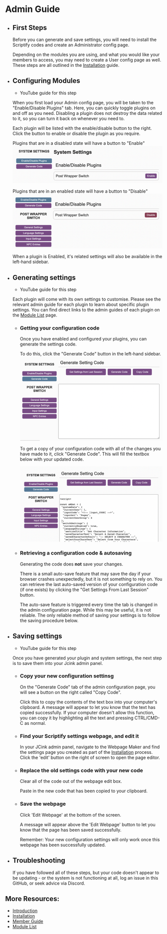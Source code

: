 # Admin Guide

- ## First Steps

  Before you can generate and save settings, you will need to install the Scriptify codes and create an Administrator config page.

  Depending on the modules you are using, and what you would like your members to access, you may need to create a User config page as well. These steps are all outlined in the [Installation](./installing.md) guide.

- ## Configuring Modules

  - YouTube guide for this step

  When you first load your Admin config page, you will be taken to the "Enable/Disable Plugins" tab. Here, you can quickly toggle plugins on and off as you need. Disabling a plugin does not destroy the data related to it, so you can turn it back on whenever you need to.

  Each plugin will be listed with the enable/disable button to the right. Click the button to enable or disable the plugin as you require.

  Plugins that are in a disabled state will have a button to "Enable"
  ![The plugin list with Wrapper Switch disabled](./doc_images/pluginDisabled.png)

  Plugins that are in an enabled state will have a button to "Disable"
  ![The plugin list with Wrapper Switch enabled](./doc_images/pluginDisable.png)

  When a plugin is Enabled, it's related settings will also be available in the left-hand sidebar.

- ## Generating settings

  - YouTube guide for this step

  Each plugin will come with its own settings to customise. Please see the relevant admin guide for each plugin to learn about specific plugin settings. You can find direct links to the admin guides of each plugin on the [Module List](./moduleList.md) page.

  - ### Getting your configuration code

    Once you have enabled and configured your plugins, you can generate the settings code.

    To do this, click the "Generate Code" button in the left-hand sidebar.
    ![The Generate Code tab](./doc_images/generateCode.png)

    To get a copy of your configuration code with all of the changes you have made to it, click "Generate Code". This will fill the textbox below with your updated code.

    ![Generate code tab with generated code](./doc_images/generatedCode.png)

  - ### Retrieving a configuration code & autosaving

    Generating the code does **not** save your changes.

    There is a small auto-save feature that may save the day if your browser crashes unexpectedly, but it is not something to rely on. You can retrieve the last auto-saved version of your configuration code (if one exists) by clicking the "Get Settings From Last Session" button.

    The auto-save feature is triggered every time the tab is changed in the admin configuration page. While this may be useful, it is not reliable. The only reliable method of saving your settings is to follow the saving procedure below.

- ## Saving settings

  - YouTube guide for this step

  Once you have generated your plugin and system settings, the next step is to save them into your Jcink admin panel.

  - ### Copy your new configuration settinsg

    On the "Generate Code" tab of the admin configuration page, you will see a button on the right called "Copy Code".

    Click this to copy the contents of the text box into your computer's clipboard. A message will appear to let you know that the text has copied successfully. If your computer doesn't allow this function, you can copy it by highlighting all the text and pressing CTRL/CMD-C as normal.

  - ### Find your Scriptify settings webpage, and edit it

    In your JCink admin panel, navigate to the Webpage Maker and find the settings page you created as part of the [Installation](./installing.md) process. Click the 'edit' button on the right of screen to open the page editor.

  - ### Replace the old settings code with your new code

    Clear all of the code out of the webpage edit box.

    Paste in the new code that has been copied to your clipboard.

  - ### Save the webpage

    Click 'Edit Webpage' at the bottom of the screen.

    A message will appear above the 'Edit Webpage' button to let you know that the page has been saved successfully.

    Remember: Your new configuration settings will only work once this webpage has been successfully updated.

- ## Troubleshooting
  If you have followed all of these steps, but your code doesn't appear to be updating - or the system is not functioning at all, log an issue in this GitHub, or seek advice via Discord.

## More Resources:

- [Introduction](../README.md)
- [Installation](./installing.md)
- [Member Guide](./memberguide.md)
- [Module List](./moduleList.md)
